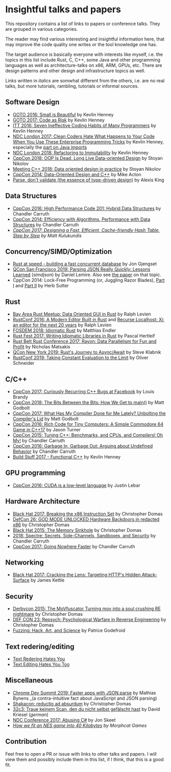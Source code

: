 # Insightful talks and papers
This repository contains a list of links to papers or conference talks.
They are grouped in various categories.

The reader may find various interesting and insightful information here, that may improve the code quality one writes or the tool knowledge one has.

The target audience is basically everyone with interests like myself, i.e. the topics in this list include Rust, C, C++, some Java and other programming languages as well as architecture-talks on x86, ARM, GPUs, etc.
There are design patterns and other design and infrastructure topics as well.

Links written in _italics_ are somwhat different from the others, i.e. are no real talks, but more tutorials, rambling, tutorials or informal sources.

## Software Design
- [GOTO 2016: Small is Beautiful](https://youtu.be/B3b4tremI5o) by Kevlin Henney
- [GOTO 2017: Code as Risk](https://youtu.be/YyhfK-aBo-Y) by Kevlin Henney
- [ITT 2016: Seven Ineffective Coding Habits of Many Programmers](https://youtu.be/ZsHMHukIlJY) by Kevlin Henney
- [NDC London 2017: Clean Coders Hate What Happens to Your Code When You Use These Enterprise Programming Tricks](https://youtu.be/FyCYva9DhsI) by Kevlin Henney, especially the [part on Java imports](https://youtu.be/FyCYva9DhsI?t=1674)
- [NDC London 2018: Refactoring to Immutability](https://youtu.be/APUCMSPiNh4) by Kevlin Henney
- [CppCon 2018: OOP Is Dead, Long Live Data-oriented Design](https://youtu.be/yy8jQgmhbAU) by Stoyan Nikolov
- [Meeting C++ 2018: Data oriented design in practice](https://youtu.be/NWMx1Q66c14) by Stoyan Nikolov
- [CppCon 2014: Data-Oriented Design and C++](https://youtu.be/rX0ItVEVjHc) by Mike Acton
- [Parse, don't validate (the essence of type-driven design)](https://lexi-lambda.github.io/blog/2019/11/05/parse-don-t-validate/) by Alexis King

## Data Structures
- [CppCon 2016: High Performance Code 201: Hybrid Data Structures](https://youtu.be/vElZc6zSIXM) by Chandler Carruth
- [CppCon 2014: Efficiency with Algorithms, Performance with Data Structures](https://youtu.be/fHNmRkzxHWs) by Chandler Carruth
- _[CppCon 2017: Designing a Fast, Efficient, Cache-friendly Hash Table, Step by Step](https://youtu.be/ncHmEUmJZf4) by Matt Kulukundis_

## Concurrency/SIMD/Optimization
- [Rust at speed - building a fast concurrent database](https://youtu.be/s19G6n0UjsM) by Jon Gjengset
- [QCon San Francisco 2019: Parsing JSON Really Quickly: Lessons Learned](https://youtu.be/wlvKAT7SZIQ) (_simdjson_) by Daniel Lemire.
Also see [the paper](https://arxiv.org/pdf/1902.08318.pdf) on that topic.
- CppCon 2014: Lock-Free Programming (or, Juggling Razor Blades), [Part I](https://www.youtube.com/watch?v=c1gO9aB9nbs) and [Part II](https://www.youtube.com/watch?v=CmxkPChOcvw) by Herb Sutter

## Rust
- [Bay Area Rust Meetup: Data Oriented GUI in Rust](https://youtu.be/4YTfxresvS8) by Ralph Levien
- [RustConf 2016: A Modern Editor Built in Rust](https://youtu.be/SKtQgFBRUvQ) and [Recurse Localhost: Xi: an editor for the next 20 years](https://youtu.be/4FbQre9VQLI) by Ralph Levien
- [FOSDEM 2018: Idiomatic Rust](https://youtu.be/P2mooqNMxMs) by Matthias Endler
- [Rust Fest 2017: Writing Idiomatic Libraries in Rust](https://youtu.be/0zOg8_B71gE) by Pascal Hertleif
- [Rust Belt Rust Conference 2017: Rayon: Data Parallelism for Fun and Profit](https://youtu.be/gof_OEv71Aw) by Nicholas Matsakis
- [QCon New York 2019: Rust's Journey to Async/Await](https://youtu.be/lJ3NC-R3gSI) by Steve Klabnik
- [RustConf 2019: Taking Constant Evaluation to the Limit](https://youtu.be/SOfq0aqQZf8) by Oliver Schneider

## C/C++
- [CppCon 2017: Curiously Recurring C++ Bugs at Facebook](https://youtu.be/lkgszkPnV8g) by Louis Brandy
- [CppCon 2018: The Bits Between the Bits: How We Get to main()](https://youtu.be/dOfucXtyEsU) by Matt Godbolt
- [CppCon 2017: What Has My Compiler Done for Me Lately? Unbolting the Compiler's Lid](https://youtu.be/bSkpMdDe4g4) by Matt Godbolt
- [CppCon 2016: Rich Code for Tiny Computers: A Simple Commodore 64 Game in C++17](https://youtu.be/zBkNBP00wJE) by Jason Turner
- [CppCon 2015: Tuning C++: Benchmarks, and CPUs, and Compilers! Oh My!](https://youtu.be/nXaxk27zwlk) by Chandler Carruth
- [CppCon 2016: Garbage In, Garbage Out: Arguing about Undefined Behavior](https://youtu.be/yG1OZ69H_-o) by Chandler Carruth
- [Build Stuff 2017 - Functional C++](https://youtu.be/CIg6eyJv4dk) by Kevlin Henney

## GPU programming
- [CppCon 2016: CUDA is a low-level language](https://youtu.be/KHa-OSrZPGo) by Justin Lebar

## Hardware Architecture
- [Black Hat 2017: Breaking the x86 Instruction Set](https://youtu.be/KrksBdWcZgQ) by Christopher Domas
- [DefCon 26: GOD MODE UNLOCKED Hardware Backdoors in redacted x86](https://youtu.be/jmTwlEh8L7g) by Christopher Domas
- [Black Hat 2015: The Memory Sinkhole](https://youtu.be/lR0nh-TdpVg) by Christopher Domas
- [ 2018: Spectre: Secrets, Side-Channels, Sandboxes, and Security](https://youtu.be/_f7O3IfIR2k) by Chandler Carruth
- [CppCon 2017: Going Nowhere Faster](https://youtu.be/2EWejmkKlxs) by Chandler Carruth

## Networking
- [Black Hat 2017: Cracking the Lens: Targeting HTTP's Hidden Attack-Surface](https://youtu.be/zP4b3pw94s0) by James Kettle

## Security
- [Derbycon 2015: The MoVfuscator Turning mov into a soul crushing RE nightmare](https://youtu.be/R7EEoWg6Ekk) by Christopher Domas
- [DEF CON 23: Repsych: Psychological Warfare in Reverse Engineering](https://youtu.be/HlUe0TUHOIc) by Christopher Domas
- [Fuzzing: Hack, Art, and Science](https://patricegodefroid.github.io/public_psfiles/Fuzzing-101-CACM2020.pdf) by Patrice Godefroid

## Text redering/editing
- [Text Redering Hates You](https://gankra.github.io/blah/text-hates-you/)
- [Text Editing Hates You Too](https://lord.io/blog/2019/text-editing-hates-you-too/)

## Miscellaneous
- [Chrome Dev Summit 2019: Faster apps with JSON.parse](https://youtu.be/ff4fgQxPaO0) by Mathias Bynens _(a contra-intuitive fact about JavaScript and JSON parsing)
- [ Shakacon: reductio ad absurdum](https://youtu.be/NmWwRmvjAE8) by Christopher Domas
- [32c3: Traue keinem Scan, den du nicht selbst gefälscht hast](https://youtu.be/7FeqF1-Z1g0) by David Kriesel (_german_)
- [NDC Conference 2017: Abusing C#](https://youtu.be/JIlO_EebEQI) by Jon Skeet
- _[How we fit an NES game into 40 Kilobytes](https://youtu.be/ZWQ0591PAxM) by Morphcat Games_

## Contribution
Feel free to open a PR or issue with links to other talks and papers.
I will view them and possibly include them in this list, if I think, that this is a good fit.
